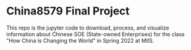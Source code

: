 # China8579 Final Project

This repo is the jupyter code to download, process, and visualize information about Chinese SOE (State-owned Enterprises) for the class "How China is Changing the World" in Spring 2022 at MIIS.


